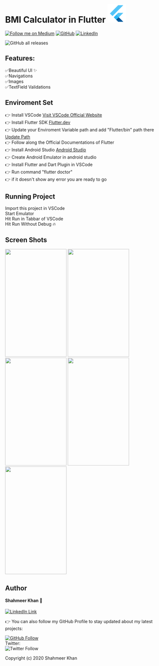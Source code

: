 # BMI Calculator in Flutter <img src="https://raw.githubusercontent.com/github/explore/80688e429a7d4ef2fca1e82350fe8e3517d3494d/topics/flutter/flutter.png" height ='60' width='60' />  

[![Follow me on Medium](https://img.shields.io/badge/Medium-%40meer--khan-02b875?style=for-the-badge&logo=medium)](https://medium.com/@meer-khan) [![GitHub](https://img.shields.io/badge/GitHub-%40meer--khan-181717?style=for-the-badge&logo=github)](https://github.com/meer-khan)
[![LinkedIn](https://img.shields.io/badge/LinkedIn-%40meer--khan-0077B5?style=for-the-badge&logo=linkedin)](https://www.linkedin.com/in/meer-khan/)  

![GitHub all releases](https://img.shields.io/github/downloads/meer-khan/BMI-Calculator-Using-Flutter/total?color=%23546fa8&label=Downloads&logo=Github&style=flat-square)

## Features:  
:white_check_mark:Beautiful UI :sparkles:   
:white_check_mark:Navigations  
:white_check_mark:Images  
:white_check_mark:TextField Validations  


## Enviroment Set
 :point_right:  Install VSCode <a href="https://code.visualstudio.com/">Visit VSCode Official Website</a>  
 :point_right:  Install Flutter SDK <a href="https://flutter.dev/docs/get-started/install/"> Flutter.dev </a>  
 :point_right:  Update your Enviroment Variable path and add "Flutter/bin" path there <a href="https://flutter.dev/docs/get-started/install/windows" >Update Path </a>  
 :point_right:  Follow along the Official Documentations of Flutter   
 :point_right: Install Android Studio <a href="https://developer.android.com/studio?gclid=CjwKCAiAl4WABhAJEiwATUnEF7VfRw5VwhkboH8PgowbyMdi76jS-2mBOPvCY6gaXTsOPERWCesSWhoCroMQAvD_BwE&gclsrc=aw.ds" > Android Studio </a>   
 :point_right:  Create Android Emulator in android studio    
 :point_right:  Install Flutter and Dart Plugin in VSCode   
 :point_right:  Run command "flutter doctor"   
 :point_right:  if it doesn't show any error you are ready to go   
 
 ## Running Project  
  Import this project in VSCode  
  Start Emulator  
  Hit Run in Tabbar of VSCode    
  Hit Run Without Debug :fire:    
  
 ## Screen Shots 
  <img src="https://user-images.githubusercontent.com/40295656/105573009-682c6580-5d7c-11eb-971d-2032b3476cd5.png" height = '350' width='200'/> 
   <img src="https://user-images.githubusercontent.com/40295656/105573011-695d9280-5d7c-11eb-8887-04173088d840.png" height = '350' width='200'/>
  <img src="https://user-images.githubusercontent.com/40295656/105573013-6a8ebf80-5d7c-11eb-8864-228d957b1721.png" height = '350' width='200'/>
   <img src="https://user-images.githubusercontent.com/40295656/105573015-6b275600-5d7c-11eb-8596-441183ed5b6f.png" height = '350' width='200'/>
   <img src="https://user-images.githubusercontent.com/40295656/105573007-6662a200-5d7c-11eb-9abc-1131e6a2e937.png" height = '350' width='200'/>  
   
  
  
  ## Author

#### Shahmeer Khan 🧑
[![LinkedIn Link](https://img.shields.io/badge/Connect-Shahmeer-blue.svg?logo=linkedin&longCache=true&style=social&label=Connect
)](https://www.linkedin.com/in/meer-khan)

👉 You can also follow my GitHub Profile to stay updated about my latest projects:

[![GitHub Follow](https://img.shields.io/badge/Connect-Shahmeer-blue.svg?logo=Github&longCache=true&style=social&label=Follow)](https://github.com/meer-khan)  
Twitter:  
![Twitter Follow](https://img.shields.io/twitter/follow/meerkhandev?style=social)

Copyright (c) 2020 Shahmeer Khan



